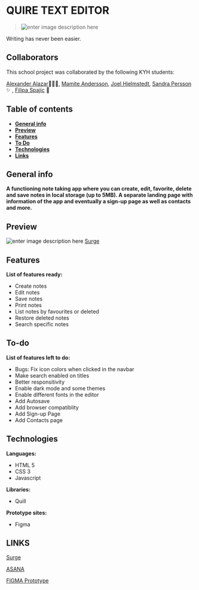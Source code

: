 # QUIRE TEXT EDITOR

> ![enter image description here](https://i.ibb.co/ScT1JV3/logo.png)
 
Writing has never been easier.
## Collaborators

This school project was collaborated by the following KYH students:

[Alexander Alazar](https://github.com/a-star128)👨🏿‍🚀, [Mamite Andersson](https://github.com/mamite100), [Joel Hjelmstedt](https://github.com/joelbeats), [Sandra Persson](https://github.com/sandrapersson149) ✨ , [Filipa Spajic](https://github.com/cr4y0n) 🥳

## Table of contents
* [**General info**](#**Generalinfo**)  
* [**Preview**](#Preview)
*  [**Features**](#features)
*  [**To Do**](#To-Do)
* [**Technologies**](#technologies)
*  [**Links**](#Links)


## General info

****A functioning note taking app where you can create, edit, favorite, delete and save notes in local storage (up to 5MB). A separate landing page with information of the app and eventually a sign-up page as well as contacts and more.****


## Preview
![enter image description here](https://i.ibb.co/8X4XP9S/screen-quire.png)
[Surge](http://quire-pergament.surge.sh/)


## Features
**List of features ready:**
* Create notes
* Edit notes
* Save notes
* Print notes
* List notes by favourites or deleted
* Restore deleted notes
* Search specific notes

## To-do
**List of features left to do:**
-   Bugs: Fix icon colors when clicked in the navbar
-   Make search enabled on titles
-   Better responsitivity
-   Enable dark mode and some themes
-   Enable different fonts in the editor
- Add Autosave
-   Add browser compatiblity
-   Add Sign-up Page
-   Add Contacts page


## Technologies
**Languages:**
  - HTML 5   
 - CSS 3   
 - Javascript

  **Libraries:**
-   Quill
    
   **Prototype sites:**
-   Figma

## LINKS

[Surge](http://quire-pergament.surge.sh/)

[ASANA](https://app.asana.com/share/studentkyh/pergament/310223894399359/f0e2f8a8db30abb6fd61938749e6b9f4)

[FIGMA Prototype](https://www.figma.com/file/Em2xXKEoeRYKaa3uYWjKWg/Untitled?node-id=0%3A1)


